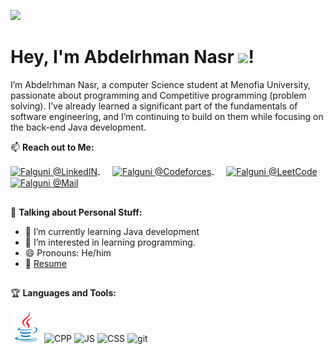 ![](https://komarev.com/ghpvc/?username=Abdelr7manNasr&label=PROFILE+VIEWS&color=blueviolet&style=plastic)
# Hey, I'm Abdelrhman Nasr <img src="https://media.giphy.com/media/hvRJCLFzcasrR4ia7z/giphy.gif" width="28px">!               

I’m Abdelrhman Nasr, a computer Science student at Menofia University, passionate about programming and Competitive programming (problem solving). I’ve already learned a significant part of the fundamentals of software engineering, and I’m continuing to build on them while focusing on the back-end Java development.

📫 **Reach out to Me:**

<p>
  <a href="https://www.linkedin.com/in/abdelrhman-nasr74/" rel="nofollow" style="margin-right: 20px;">
    <img align="center" alt="Falguni @LinkedIN" height="40" src="https://cdn-icons-png.flaticon.com/128/3536/3536505.png" style="max-width: 100%;">
  </a>

  <a href="https://codeforces.com/profile/Nasr74" rel="nofollow" style="margin-right: 20px;">
    <img align="center" alt="Falguni @Codeforces" height="40" src="https://camo.githubusercontent.com/c9fb38996727bb7456aebdd953fa0cc803a0d4067db6448e11ab51c4b7a3a9d6/68747470733a2f2f706c61792d6c682e676f6f676c6575736572636f6e74656e742e636f6d2f5773525f6630336e62715733715a6a435a655855596d6e6d685357586f336851684c583968676c39514879644367625851695f564a6541776e6d7475496754484b64513d773234302d683438302d7277" style="max-width: 100%;">
  </a>

  <a href="https://leetcode.com/u/Abdelr7man_Nasr/" rel="nofollow" style="margin-right: 20px;">
    <img align="center" alt="Falguni @LeetCode" height="40" src="https://camo.githubusercontent.com/9affd84fd5cfefe819454ced135de55bf04174b8a80ba9628f172bb77bcd9162/68747470733a2f2f6c656574636f64652e636f6d2f7374617469632f696d616765732f4c656574436f64655f6c6f676f2e706e67" style="max-width: 100%;">
  </a>

  <a href="mailto:abdoo.nasr22@gmail.com">
    <img align="center" alt="Falguni @Mail" height="35" src="https://camo.githubusercontent.com/b542162280f479b1b33d87b02c0ba33c96e3b62bc8510db5c97a774c6bcda250/68747470733a2f2f75706c6f61642e77696b696d656469612e6f72672f77696b6970656469612f636f6d6d6f6e732f372f37652f476d61696c5f69636f6e5f253238323032302532392e737667" style="max-width: 100%;">
  </a>
</p>



##


🙏 **Talking about Personal Stuff:**

- 🌱 I’m currently learning Java development
- 👀 I’m interested in learning programming.
- 😄 Pronouns: He/him
- 📝 [Resume](https://drive.google.com/file/d/1MdN7C88Dbq53tR1XK9WlVNWf459bNETa/view?usp=drivesdk) 
##

🏆 **Languages and Tools:**  

<p>
<img height="50" src="https://raw.githubusercontent.com/devicons/devicon/master/icons/java/java-original.svg" alt="Java" style="max-width: 100%;">
<img height="50" src="https://cdn-icons-png.flaticon.com/128/6132/6132222.png" alt="CPP" style="max-width: 100%;">
<img height="50" src="https://cdn-icons-png.flaticon.com/128/1199/1199124.png" alt="JS" style="max-width: 100%;">
<img height="50" src="https://camo.githubusercontent.com/48b94efdc616e87af298ca4f2bc15f91ad055ec2cfbb01e57467f7e5f3fce157/68747470733a2f2f63646e2e69636f6e2d69636f6e732e636f6d2f69636f6e73322f323130372f504e472f3531322f66696c655f747970655f6373735f69636f6e5f3133303636312e706e67" alt="CSS" data-canonical-src="https://cdn.icon-icons.com/icons2/2107/PNG/512/file_type_css_icon_130661.png" style="max-width: 100%;">
<img height="50" src="https://camo.githubusercontent.com/ff5301ef7472dbdf522b776167a8af8c326299fe8175e53f6b052bbcc04533e3/68747470733a2f2f7777772e766563746f726c6f676f2e7a6f6e652f6c6f676f732f6769742d73636d2f6769742d73636d2d69636f6e2e737667" alt="git" data-canonical-src="https://www.vectorlogo.zone/logos/git-scm/git-scm-icon.svg" style="max-width: 100%;">
</p>
